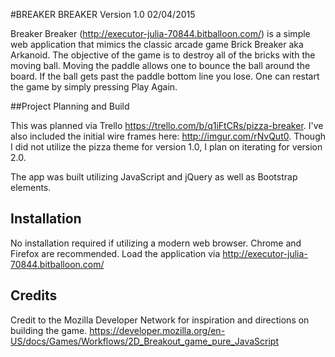 #BREAKER BREAKER Version 1.0 02/04/2015

Breaker Breaker (http://executor-julia-70844.bitballoon.com/) is a simple web application that mimics the classic arcade game Brick Breaker aka Arkanoid. The objective of the game is to destroy all of the bricks with the moving ball. Moving the paddle allows one to bounce the ball around the board. If the ball gets past the paddle bottom line you lose. One can restart the game by simply pressing Play Again.


##Project Planning and Build

This was planned via Trello https://trello.com/b/q1iFtCRs/pizza-breaker. I've also included the initial wire frames here:
http://imgur.com/rNvQut0. Though I did not utilize the pizza theme for version 1.0, I plan on iterating for version 2.0.

The app was built utilizing JavaScript and jQuery as well as Bootstrap elements.

## Installation

No installation required if utilizing a modern web browser. Chrome and Firefox are recommended. Load the application via http://executor-julia-70844.bitballoon.com/ 


## Credits

Credit to the Mozilla Developer Network for inspiration and directions on building the game. 
https://developer.mozilla.org/en-US/docs/Games/Workflows/2D_Breakout_game_pure_JavaScript

